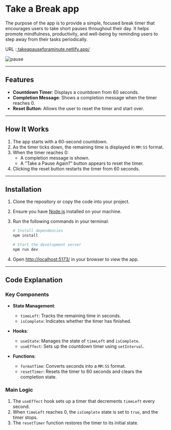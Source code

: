 # Take a Break app

The purpose of the app is to provide a simple, focused break timer that encourages users to take short pauses throughout their day. It helps promote mindfulness, productivity, and well-being by reminding users to step away from their tasks periodically.

URL :[ takeapauseforaminute.netlify.app/](https://takeapauseforaminute.netlify.app/)


![pause](https://github.com/user-attachments/assets/7550ca2d-853a-4d97-ab98-70b4b993746e)


---

## Features

- **Countdown Timer**: Displays a countdown from 60 seconds.
- **Completion Message**: Shows a completion message when the timer reaches 0.
- **Reset Button**: Allows the user to reset the timer and start over.

---

## How It Works

1. The app starts with a 60-second countdown.
2. As the timer ticks down, the remaining time is displayed in `MM:SS` format.
3. When the timer reaches 0:
   - A completion message is shown.
   - A "Take a Pause Again?" button appears to reset the timer.
4. Clicking the reset button restarts the timer from 60 seconds.

---

## Installation

1. Clone the repository or copy the code into your project.
2. Ensure you have [Node.js](https://nodejs.org/) installed on your machine.
3. Run the following commands in your terminal:

   ```bash
   # Install dependencies
   npm install

   # Start the development server
   npm run dev
   ```

4. Open [http://localhost:5173/](http://localhost:5173/) in your browser to view the app.

---

## Code Explanation

### Key Components

- **State Management**:

  - `timeLeft`: Tracks the remaining time in seconds.
  - `isComplete`: Indicates whether the timer has finished.

- **Hooks**:

  - `useState`: Manages the state of `timeLeft` and `isComplete`.
  - `useEffect`: Sets up the countdown timer using `setInterval`.

- **Functions**:
  - `formatTime`: Converts seconds into a `MM:SS` format.
  - `resetTimer`: Resets the timer to 60 seconds and clears the completion state.

### Main Logic

1. The `useEffect` hook sets up a timer that decrements `timeLeft` every second.
2. When `timeLeft` reaches 0, the `isComplete` state is set to `true`, and the timer stops.
3. The `resetTimer` function restores the timer to its initial state.
